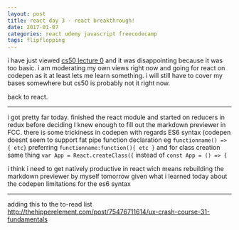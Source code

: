 ```yaml
---
layout: post
title: react day 3 - react breakthrough!
date: 2017-01-07
categories: react udemy javascript freecodecamp
tags: flipflopping
---
```


i have just viewed [cs50 lecture 0](https://www.youtube.com/watch?v=BAs4VyEN-SM) and it was disappointing because it was too basic. i am moderating my own views right now and going for react on codepen as it at least lets me learn something. i will still have to cover my bases somewhere but cs50 is probably not it right now.

back to react. 

---

i got pretty far today. finished the react module and started on reducers in redux before deciding I knew enough to fill out the markdown previewer in FCC. there is some trickiness in codepen with regards ES6 syntax (codepen doesnt seem to support fat pipe function declaration eg `functionname() => { etc}` preferring `functionname:function(){ etc }` and for class creation same thing `var App = React.createClass({` instead of `const App = () => {`

i think i need to get natively productive in react wich means rebuilding the markdown previewer by myself tomorrow given what i learned today about the codepen limitations for the es6 syntax

--- 

adding this to the to-read list <http://thehipperelement.com/post/75476711614/ux-crash-course-31-fundamentals>
